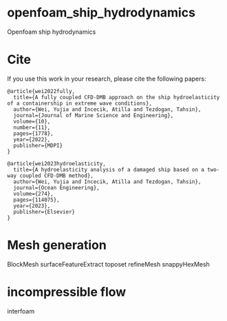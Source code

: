 # openfoam_ship_hydrodynamics
Openfoam ship hydrodynamics 

# Cite
If you use this work in your research, please cite the following papers:

```
@article{wei2022fully,
  title={A fully coupled CFD-DMB approach on the ship hydroelasticity of a containership in extreme wave conditions},
  author={Wei, Yujia and Incecik, Atilla and Tezdogan, Tahsin},
  journal={Journal of Marine Science and Engineering},
  volume={10},
  number={11},
  pages={1778},
  year={2022},
  publisher={MDPI}
}

@article{wei2023hydroelasticity,
  title={A hydroelasticity analysis of a damaged ship based on a two-way coupled CFD-DMB method},
  author={Wei, Yujia and Incecik, Atilla and Tezdogan, Tahsin},
  journal={Ocean Engineering},
  volume={274},
  pages={114075},
  year={2023},
  publisher={Elsevier}
}
```

# Mesh generation
BlockMesh
surfaceFeatureExtract
toposet
refineMesh
snappyHexMesh

# incompressible flow
interfoam
